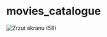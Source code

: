 # movies_catalogue
![Zrzut ekranu (58)](https://user-images.githubusercontent.com/104196200/173020261-a6cb970d-75d4-490b-ad98-eb56fc18cc63.png)
